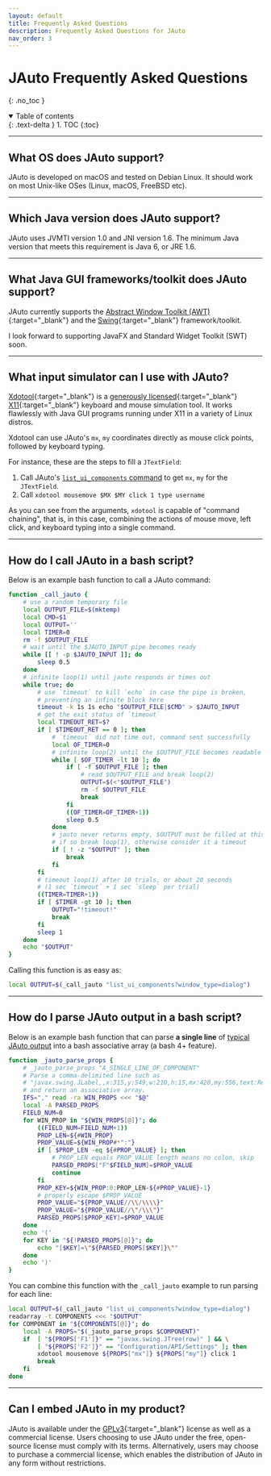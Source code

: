 ```yaml
---
layout: default
title: Frequently Asked Questions
description: Frequently Asked Questions for JAuto
nav_order: 3
---
```


# JAuto Frequently Asked Questions
{: .no_toc }

<details open markdown="block">
  <summary>
    Table of contents
  </summary>
  {: .text-delta }
1. TOC
{:toc}
</details>

---

## What OS does JAuto support?

JAuto is developed on macOS and tested on Debian Linux. It should work on most Unix-like OSes (Linux, macOS, FreeBSD etc).

---

## Which Java version does JAuto support?

JAuto uses JVMTI version 1.0 and JNI version 1.6. The minimum Java version that meets this requirement is Java 6, or JRE 1.6.

---

## What Java GUI frameworks/toolkit does JAuto support?

JAuto currently supports the [Abstract Window Toolkit (AWT)](https://en.wikipedia.org/wiki/Abstract_Window_Toolkit){:target="_blank"} and the [Swing](https://en.wikipedia.org/wiki/Swing_(Java)){:target="_blank"} framework/toolkit.

I look forward to supporting JavaFX and Standard Widget Toolkit (SWT) soon.

---

## What input simulator can I use with JAuto?

[Xdotool](https://github.com/jordansissel/xdotool){:target="_blank"} is a [generously licensed](https://github.com/jordansissel/xdotool/blob/master/COPYRIGHT){:target="_blank"} [X11](https://en.wikipedia.org/wiki/X_Window_System){:target="_blank"} keyboard and mouse simulation tool. It works flawlessly with Java GUI programs running under X11 in a variety of Linux distros.

Xdotool can use JAuto's `mx`, `my` coordinates directly as mouse click points, followed by keyboard typing.

For instance, these are the steps to fill a `JTextField`:

1.  Call JAuto's [`list_ui_components` command](references/commands/list_ui_components.md) to get `mx`, `my` for the `JTextField`. 
2.  Call `xdotool mousemove $MX $MY click 1 type username`

As you can see from the arguments, `xdotool` is capable of "command chaining", that is, in this case, combining the actions of mouse move, left click, and keyboard typing into a single command.

---

## How do I call JAuto in a bash script?

Below is an example bash function to call a JAuto command:

```bash
function _call_jauto {
    # use a random temporary file
    local OUTPUT_FILE=$(mktemp)
    local CMD=$1
    local OUTPUT=''
    local TIMER=0
    rm -f $OUTPUT_FILE
    # wait until the $JAUTO_INPUT pipe becomes ready
    while [[ ! -p $JAUTO_INPUT ]]; do
        sleep 0.5
    done
    # infinite loop(1) until jauto responds or times out
    while true; do
        # use `timeout` to kill `echo` in case the pipe is broken,
        # preventing an infinite block here
        timeout -k 1s 1s echo "$OUTPUT_FILE|$CMD" > $JAUTO_INPUT
        # get the exit status of `timeout`
        local TIMEOUT_RET=$?
        if [ $TIMEOUT_RET == 0 ]; then
            # `timeout` did not time out, command sent successfully
            local OF_TIMER=0
            # infinite loop(2) until the $OUTPUT_FILE becomes readable
            while [ $OF_TIMER -lt 10 ]; do
                if [ -f $OUTPUT_FILE ]; then
                    # read $OUTPUT_FILE and break loop(2)
                    OUTPUT=$(<"$OUTPUT_FILE")
                    rm -f $OUTPUT_FILE
                    break
                fi
                ((OF_TIMER=OF_TIMER+1))
                sleep 0.5
            done
            # jauto never returns empty, $OUTPUT must be filled at this point,
            # if so break loop(1), otherwise consider it a timeout
            if [ ! -z "$OUTPUT" ]; then
                break
            fi
        fi
        # timeout loop(1) after 10 trials, or about 20 seconds
        # (1 sec `timeout` + 1 sec `sleep` per trial)
        ((TIMER=TIMER+1))
        if [ $TIMER -gt 10 ]; then
            OUTPUT="!timeout!"
            break
        fi
        sleep 1
    done
    echo "$OUTPUT"
}
```

Calling this function is as easy as:

```bash
local OUTPUT=$(_call_jauto "list_ui_components?window_type=dialog")
```

---

## How do I parse JAuto output in a bash script?

Below is an example bash function that can parse **a single line** of [typical JAuto output](references/commands/list_ui_components.md#output) into a bash associative array (a bash 4+ feature).

```bash
function _jauto_parse_props {
    # _jauto_parse_props "A_SINGLE_LINE_OF_COMPONENT"
    # Parse a comma-delimited line such as
    # "javax.swing.JLabel,,x:315,y:549,w:210,h:15,mx:420,my:556,text:Requesting startup parameters.."
    # and return an associative array.
    IFS="," read -ra WIN_PROPS <<< "$@"
    local -A PARSED_PROPS
    FIELD_NUM=0
    for WIN_PROP in "${WIN_PROPS[@]}"; do
        ((FIELD_NUM=FIELD_NUM+1))
        PROP_LEN=${#WIN_PROP}
        PROP_VALUE=${WIN_PROP#*":"}
        if [ $PROP_LEN -eq ${#PROP_VALUE} ]; then
            # PROP_LEN equals PROP_VALUE length means no colon, skip
            PARSED_PROPS["F"$FIELD_NUM]=$PROP_VALUE
            continue
        fi
        PROP_KEY=${WIN_PROP:0:PROP_LEN-${#PROP_VALUE}-1}
        # properly escape $PROP_VALUE
        PROP_VALUE="${PROP_VALUE//\\/\\\\}"
        PROP_VALUE="${PROP_VALUE//\"/\\\"}"
        PARSED_PROPS[$PROP_KEY]=$PROP_VALUE
    done
    echo '('
    for KEY in "${!PARSED_PROPS[@]}"; do
        echo "[$KEY]=\"${PARSED_PROPS[$KEY]}\""
    done
    echo ')'
}
```

You can combine this function with the `_call_jauto` example to run parsing for each line:

```bash
local OUTPUT=$(_call_jauto "list_ui_components?window_type=dialog")
readarray -t COMPONENTS <<< "$OUTPUT"
for COMPONENT in "${COMPONENTS[@]}"; do
    local -A PROPS="$(_jauto_parse_props $COMPONENT)"
    if  [ "${PROPS['F1']}" == "javax.swing.JTree(row)" ] && \
        [ "${PROPS['F2']}" == "Configuration/API/Settings" ]; then
        xdotool mousemove ${PROPS["mx"]} ${PROPS["my"]} click 1
        break
    fi
done
```

---

## Can I embed JAuto in my product?

JAuto is available under the [GPLv3](https://www.gnu.org/licenses/gpl-3.0.en.html){:target="_blank"} license as well as a commercial license. Users choosing to use JAuto under the free, open-source license must comply with its terms. Alternatively, users may choose to purchase a commercial license, which enables the distribution of JAuto in any form without restrictions.
